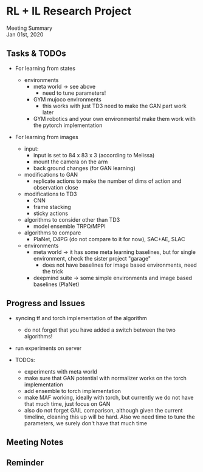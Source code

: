 # RL + IL Research Project
Meeting Summary\
Jan 01st, 2020


## Tasks & TODOs

- For learning from states
    - environments
        - meta world -> see above
            - need to tune parameters!
        - GYM mujoco environments
            - this works with just TD3 need to make the GAN part work later
        - GYM robotics and your own environments! make them work with the pytorch implementation

- For learning from images
    - input:
        - input is set to 84 x 83 x 3 (according to Melissa)
        - mount the camera on the arm
        - back ground changes (for GAN learning)
    - modifications to GAN
        - replicate actions to make the number of dims of action and observation close
    - modifications to TD3
        - CNN 
        - frame stacking
        - sticky actions
    - algorithms to consider other than TD3
        - model ensemble TRPO/MPPI
    - algorithms to compare
        - PlaNet, D4PG (do not compare to it for now), SAC+AE, SLAC
    - environments
        - meta world -> it has some meta learning baselines, but for single environment, check the sister project "garage"
            - does not have baselines for image based environments, need the trick
        - deepmind suite -> some simple environments and image based baselines (PlaNet)

## Progress and Issues

- syncing tf and torch implementation of the algorithm
    - do not forget that you have added a switch between the two algorithms!
- run experiments on server

- TODOs:
    - experiments with meta world
    - make sure that GAN potential with normalizer works on the torch implementation
    - add ensemble to torch implementation
    - make MAF working, ideally with torch, but currently we do not have that much time, just focus on GAN
    - also do not forget GAIL comparison, although given the current timeline, cleaning this up will be hard. Also we need time to tune the parameters, we surely don't have that much time

## Meeting Notes

## Reminder